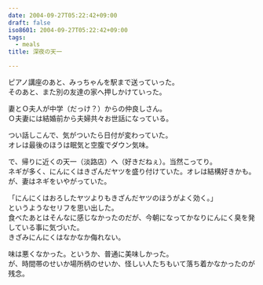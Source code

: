 ```yaml
---
date: 2004-09-27T05:22:42+09:00
draft: false
iso8601: 2004-09-27T05:22:42+09:00
tags:
  - meals
title: 深夜の天一

---
```


ピアノ講座のあと、みっちゃんを駅まで送っていった。  
そのあと、また別の友達の家へ押しかけていった。

妻とＯ夫人が中学（だっけ？）からの仲良しさん。  
Ｏ夫妻には結婚前から夫婦共々お世話になっている。

つい話しこんで、気がついたら日付が変わっていた。  
オレは最後のほうは眠気と空腹でダウン気味。

で、帰りに近くの天一（淡路店）へ（好きだねぇ）。当然こってり。  
ネギが多く、にんにくはきざんだヤツを盛り付けていた。オレは結構好きかも。  
が、妻はネギをいやがっていた。

「にんにくはおろしたヤツよりもきざんだヤツのほうがよく効く。」  
というようなセリフを思い出した。  
食べたあとはそんなに感じなかったのだが、今朝になってかなりにんにく臭を発している事に気づいた。  
きざみにんにくはなかなか侮れない。

味は悪くなかった。というか、普通に美味しかった。  
が、時間帯のせいか場所柄のせいか、怪しい人たちもいて落ち着かなかったのが残念。
